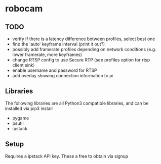 # robocam

## TODO

- verify if there is a latency difference between profiles, select best one
- find the 'auto' keyframe interval (print it out?)
- possibly add framerate profiles depending on network conditions (e.g. lower framerate, more keyframes)
- change RTSP config to use Secure RTP (see profiles option for rtsp client sink)
- enable username and password for RTSP
- add overlay showing connection information to pi

## Libraries

The following libraries are all Python3 compatible libraries, and can be installed via pip3 install <name>
- pygame
- psutil
- ipstack

## Setup

Requires a ipstack API key. These a free to obtain via signup
